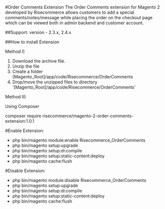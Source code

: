#Order Comments Extension
The Order Comments extension for Magento 2 developed by Risecommerce allows customers to add a special comments/notes/message while placing the order on the checkout page which can be viewed both in admin backend and customer account.

##Support: 
version - 2.3.x, 2.4.x

##How to install Extension

Method I)

1. Download the archive file.
2. Unzip the file
3. Create a folder [Magento_Root]/app/code/Risecommerce/OrderComments
4. Drop/move the unzipped files to directory '[Magento_Root]/app/code/Risecommerce/OrderComments'

Method II)

Using Composer

composer require risecommerce/magento-2-order-comments-extension:1.0.1

#Enable Extension:
- php bin/magento module:enable Risecommerce_OrderComments
- php bin/magento setup:upgrade
- php bin/magento setup:di:compile
- php bin/magento setup:static-content:deploy
- php bin/magento cache:flush

#Disable Extension:
- php bin/magento module:disable Risecommerce_OrderComments
- php bin/magento setup:upgrade
- php bin/magento setup:di:compile
- php bin/magento setup:static-content:deploy
- php bin/magento cache:flush
